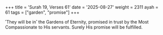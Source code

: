 +++
title = 'Surah 19, Verses 61'
date = '2025-08-27'
weight = 2311
ayah = 61
tags = ["garden", "promise"]
+++

˹They will be in˺ the Gardens of Eternity, promised in trust by the Most Compassionate to His servants. Surely His promise will be fulfilled.